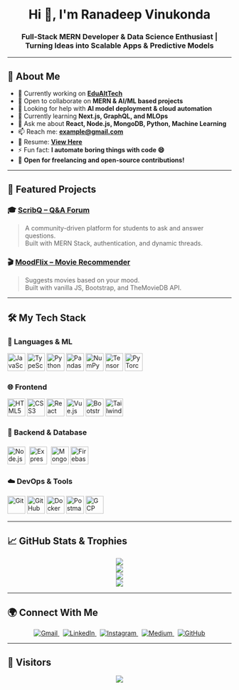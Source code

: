 <h1 align="center">Hi 👋, I'm Ranadeep Vinukonda</h1>
<h3 align="center">
  Full-Stack MERN Developer & Data Science Enthusiast | Turning Ideas into Scalable Apps & Predictive Models
</h3>

---

## 💼 About Me

- 🔭 Currently working on **[EduAltTech](https://github.com/RanadeepVinukonda/EduAlTech)**
- 👯 Open to collaborate on **MERN & AI/ML based projects**
- 🤝 Looking for help with **AI model deployment & cloud automation**
- 🌱 Currently learning **Next.js, GraphQL, and MLOps**
- 💬 Ask me about **React, Node.js, MongoDB, Python, Machine Learning**
- 📫 Reach me: **example@gmail.com**
- 📄 Resume: **[View Here](#)**  
- ⚡ Fun fact: **I automate boring things with code 😄**
- 💼 **Open for freelancing and open-source contributions!**

---

## 🚀 Featured Projects

### 🎓 [ScribQ – Q&A Forum](https://scribq.onrender.com)
> A community-driven platform for students to ask and answer questions.  
Built with MERN Stack, authentication, and dynamic threads.

### 🎬 [MoodFlix – Movie Recommender](https://moodflix123.infinityfreeapp.com)
> Suggests movies based on your mood.  
Built with vanilla JS, Bootstrap, and TheMovieDB API.

---

## 🛠️ My Tech Stack

### 🧠 Languages & ML

<p align="left">
  <img src="https://cdn.jsdelivr.net/gh/devicons/devicon/icons/javascript/javascript-original.svg" width="40" height="40" alt="JavaScript"/>
  <img src="https://cdn.jsdelivr.net/gh/devicons/devicon/icons/typescript/typescript-original.svg" width="40" height="40" alt="TypeScript"/>
  <img src="https://cdn.jsdelivr.net/gh/devicons/devicon/icons/python/python-original.svg" width="40" height="40" alt="Python"/>
  <img src="https://cdn.jsdelivr.net/gh/devicons/devicon/icons/pandas/pandas-original.svg" width="40" height="40" alt="Pandas"/>
  <img src="https://cdn.jsdelivr.net/gh/devicons/devicon/icons/numpy/numpy-original.svg" width="40" height="40" alt="NumPy"/>
  <img src="https://cdn.jsdelivr.net/gh/devicons/devicon/icons/tensorflow/tensorflow-original.svg" width="40" height="40" alt="TensorFlow"/>
  <img src="https://cdn.jsdelivr.net/gh/devicons/devicon/icons/pytorch/pytorch-original.svg" width="40" height="40" alt="PyTorch"/>
</p>

### 🌐 Frontend

<p align="left">
  <img src="https://cdn.jsdelivr.net/gh/devicons/devicon/icons/html5/html5-original.svg" width="40" height="40" alt="HTML5"/>
  <img src="https://cdn.jsdelivr.net/gh/devicons/devicon/icons/css3/css3-original.svg" width="40" height="40" alt="CSS3"/>
  <img src="https://cdn.jsdelivr.net/gh/devicons/devicon/icons/react/react-original.svg" width="40" height="40" alt="React"/>
  <img src="https://cdn.jsdelivr.net/gh/devicons/devicon/icons/vuejs/vuejs-original.svg" width="40" height="40" alt="Vue.js"/>
  <img src="https://cdn.jsdelivr.net/gh/devicons/devicon/icons/bootstrap/bootstrap-original.svg" width="40" height="40" alt="Bootstrap"/>
  <img src="https://cdn.jsdelivr.net/gh/devicons/devicon/icons/tailwindcss/tailwindcss-plain.svg" width="40" height="40" alt="Tailwind CSS"/>
</p>

### 🧰 Backend & Database

<p align="left">
  <img src="https://cdn.jsdelivr.net/gh/devicons/devicon/icons/nodejs/nodejs-original.svg" width="40" height="40" alt="Node.js"/>
  <img src="https://cdn.jsdelivr.net/gh/devicons/devicon/icons/express/express-original.svg" width="40" height="40" alt="Express.js" style="background-color:white; padding:5px; border-radius:6px"/>
  <img src="https://cdn.jsdelivr.net/gh/devicons/devicon/icons/mongodb/mongodb-original.svg" width="40" height="40" alt="MongoDB"/>
  <img src="https://cdn.jsdelivr.net/gh/devicons/devicon/icons/firebase/firebase-plain.svg" width="40" height="40" alt="Firebase"/>
</p>

### ☁️ DevOps & Tools

<p align="left">
  <img src="https://cdn.jsdelivr.net/gh/devicons/devicon/icons/git/git-original.svg" width="40" height="40" alt="Git"/>
  <img src="https://cdn.jsdelivr.net/gh/devicons/devicon/icons/github/github-original.svg" width="40" height="40" alt="GitHub"/>
  <img src="https://cdn.jsdelivr.net/gh/devicons/devicon/icons/docker/docker-original.svg" width="40" height="40" alt="Docker"/>
  <img src="https://cdn.jsdelivr.net/gh/devicons/devicon/icons/postman/postman-original.svg" width="40" height="40" alt="Postman"/>
  <img src="https://cdn.jsdelivr.net/gh/devicons/devicon/icons/googlecloud/googlecloud-original.svg" width="40" height="40" alt="GCP"/>
</p>

---

## 📈 GitHub Stats & Trophies

<p align="center">
  <img src="https://github-readme-stats.vercel.app/api?username=RanadeepVinukonda&show_icons=true&theme=tokyonight&hide_border=true" />
  <br />
  <img src="https://github-readme-streak-stats.herokuapp.com/?user=RanadeepVinukonda&theme=tokyonight&hide_border=true" />
  <br />
  <img src="https://github-readme-stats.vercel.app/api/top-langs/?username=RanadeepVinukonda&layout=compact&theme=tokyonight&hide_border=true" />
  <br />
  <img src="https://github-profile-trophy.vercel.app/?username=RanadeepVinukonda&theme=gruvbox&no-frame=true&row=1&column=7" />
</p>

---

## 🌍 Connect With Me

<p align="center">
  <a href="mailto:example@gmail.com">
    <img src="https://img.shields.io/badge/Gmail-D14836?style=for-the-badge&logo=gmail&logoColor=white" alt="Gmail"/>
  </a>
  &nbsp;
  <a href="https://linkedin.com/in/ranadeepvinukonda" target="_blank">
    <img src="https://img.shields.io/badge/LinkedIn-0A66C2?style=for-the-badge&logo=linkedin&logoColor=white" alt="LinkedIn"/>
  </a>
  &nbsp;
  <a href="https://instagram.com/ranadeepvinukonda" target="_blank">
    <img src="https://img.shields.io/badge/Instagram-E4405F?style=for-the-badge&logo=instagram&logoColor=white" alt="Instagram"/>
  </a>
  &nbsp;
  <a href="https://medium.com/@viranadeep" target="_blank">
    <img src="https://img.shields.io/badge/Medium-000000?style=for-the-badge&logo=medium&logoColor=white" alt="Medium"/>
  </a>
  &nbsp;
  <a href="https://github.com/RanadeepVinukonda" target="_blank">
    <img src="https://img.shields.io/badge/GitHub-181717?style=for-the-badge&logo=github&logoColor=white" alt="GitHub"/>
  </a>
</p>

---

## 👀 Visitors

<p align="center">
  <img src="https://komarev.com/ghpvc/?username=RanadeepVinukonda&label=Profile%20views&color=0e75b6&style=for-the-badge" />
</p>
